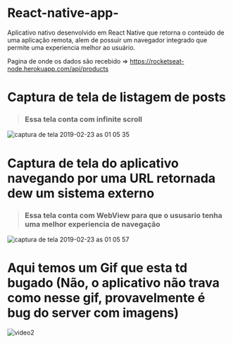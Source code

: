 # React-native-app-
Aplicativo nativo desenvolvido em React Native que retorna o conteúdo de uma aplicação remota, alem de possuir um navegador integrado que permite uma experiencia melhor ao usuário.

Pagina de onde os dados são recebido => https://rocketseat-node.herokuapp.com/api/products

# Captura de tela de listagem de posts  #
> ### Essa tela conta com infinite scroll ##


![captura de tela 2019-02-23 as 01 05 35](https://user-images.githubusercontent.com/7758523/53281538-fb7c3c80-3708-11e9-945e-422d10632586.png)

# Captura de tela do aplicativo navegando por uma URL retornada dew um sistema externo  #
> ### Essa tela conta com WebView para que o ususario tenha uma melhor experiencia de navegação ##

![captura de tela 2019-02-23 as 01 05 57](https://user-images.githubusercontent.com/7758523/53281540-00d98700-3709-11e9-8639-39c39cbf0c30.png)

# Aqui temos um Gif que esta td bugado (Não, o aplicativo não trava como nesse gif, provavelmente é bug do server com imagens) #

![video2](https://user-images.githubusercontent.com/7758523/53281544-059e3b00-3709-11e9-8d2f-cfef8a60efa7.gif)
